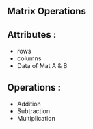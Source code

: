 ## Matrix Operations


## Attributes :
* rows
* columns
* Data of Mat A & B

## Operations  :
* Addition 
* Subtraction
* Multiplication
